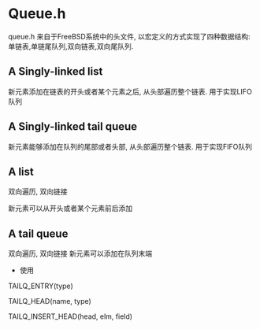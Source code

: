 # Queue.h

queue.h 来自于FreeBSD系统中的头文件, 以宏定义的方式实现了四种数据结构:单链表,单链尾队列,双向链表,双向尾队列.

## A Singly-linked list

新元素添加在链表的开头或者某个元素之后, 从头部遍历整个链表.
用于实现LIFO队列

## A Singly-linked tail queue

新元素能够添加在队列的尾部或者头部, 从头部遍历整个链表.
用于实现FIFO队列

## A list

双向遍历, 双向链接

新元素可以从开头或者某个元素前后添加


## A tail queue

双向遍历, 双向链接
新元素可以添加在队列末端

+ 使用

TAILQ_ENTRY(type)

TAILQ_HEAD(name, type)

TAILQ_INSERT_HEAD(head, elm, field)

